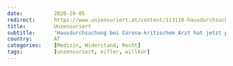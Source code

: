 ```yaml
---
date:          2020-10-05
redirect:      https://www.unzensuriert.at/content/113110-hausdurchsuchung-bei-corona-kritischem-arzt-hat-jetzt-parlamentarisches-nachspiel/
title:         Unzensuriert
subtitle:      'Hausdurchsuchung bei Corona-kritischem Arzt hat jetzt parlamentarisches Nachspiel'
country:       AT
categories:    [Medizin, Widerstand, Recht]
tags:          [unzensuriert, eifler, willkür]
---
```

